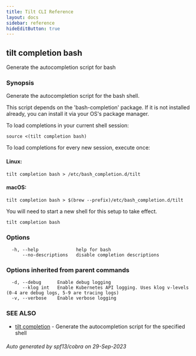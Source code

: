 ```yaml
---
title: Tilt CLI Reference
layout: docs
sidebar: reference
hideEditButton: true
---
```

## tilt completion bash

Generate the autocompletion script for bash

### Synopsis

Generate the autocompletion script for the bash shell.

This script depends on the 'bash-completion' package.
If it is not installed already, you can install it via your OS's package manager.

To load completions in your current shell session:

	source <(tilt completion bash)

To load completions for every new session, execute once:

#### Linux:

	tilt completion bash > /etc/bash_completion.d/tilt

#### macOS:

	tilt completion bash > $(brew --prefix)/etc/bash_completion.d/tilt

You will need to start a new shell for this setup to take effect.


```
tilt completion bash
```

### Options

```
  -h, --help              help for bash
      --no-descriptions   disable completion descriptions
```

### Options inherited from parent commands

```
  -d, --debug      Enable debug logging
      --klog int   Enable Kubernetes API logging. Uses klog v-levels (0-4 are debug logs, 5-9 are tracing logs)
  -v, --verbose    Enable verbose logging
```

### SEE ALSO

* [tilt completion](tilt_completion.html)	 - Generate the autocompletion script for the specified shell

###### Auto generated by spf13/cobra on 29-Sep-2023
